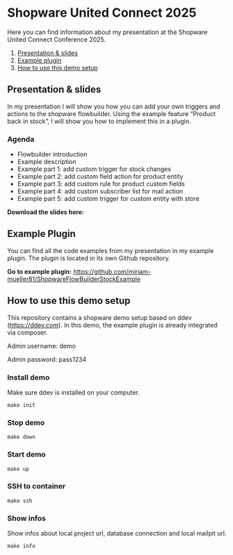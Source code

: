 # Shopware United Connect 2025

Here you can find information about my presentation at the Shopware United Connect Conference 2025.

1. [Presentation & slides](#presentation--slides)
2. [Example plugin](#example-plugin)
3. [How to use this demo setup](#how-to-use-this-demo-setup)

## Presentation & slides

In my presentation I will show you how you can add your own triggers and actions to the shopware flowbuilder.
Using the example feature “Product back in stock”, I will show you how to implement this in a plugin.

### Agenda

* Flowbuilder introduction
* Example description
* Example part 1: add custom trigger for stock changes
* Example part 2: add custom field action for product entity
* Example part 3: add custom rule for product custom fields
* Example part 4: add custom subscriber list for mail action
* Example part 5: add custom trigger for custom entity with store

**Download the slides here:** 

## Example Plugin

You can find all the code examples from my presentation in my example plugin. The plugin is located in its own Github repository.

**Go to example plugin:** https://github.com/miriam-mueller81/ShopwareFlowBuilderStockExample


## How to use this demo setup

This repository contains a shopware demo setup based on ddev (https://ddev.com).
In this demo, the example plugin is already integrated via composer.

Admin username: demo 

Admin password: pass1234


### Install demo

Make sure ddev is installed on your computer.

`make init`

### Stop demo
`make down`

### Start demo
`make up`

### SSH to container
`make ssh`

### Show infos

Show infos about local project url, database connection and local mailpit url.

`make info`



